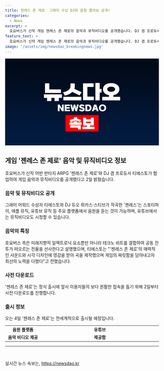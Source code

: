 ```yaml
---
title: 젠레스 존 제로  그래미 수상 DJ와 음원 콜라보 공개!
categories:
  - News
excerpt: >
  호요버스가 신작 게임 젠레스 존 제로의 음악과 뮤직비디오를 공개했습니다. DJ 겸 프로듀서 티에스토와의 협업으로 만들어진 젠레스는 그래미 어워드 수상자 티에스토와 DJ 듀오 뤼카스·스티브가 작곡했는데요. 이 곡은 스포티파이, 애플 뮤직, 유튜브 뮤직 등에서 들을 수 있으며, 유튜브에서는 뮤직비디오도 공개되었습니다. 젠레스 존 제로는 정식 출시를 앞두고 2일부터 사전 다운로드가 가능하며, 미래지향적 일렉트로닉 요소와 테크노 비트를 결합한 곡으로 게임의 전율을 느낄 수 있다고 합니다.
feature_text: >
  호요버스가 신작 게임 젠레스 존 제로의 음악과 뮤직비디오를 공개했습니다. DJ 겸 프로듀서 티에스토와의 협업으로 만들어진 젠레스는 그래미 어워드 수상자 티에스토와 DJ 듀오 뤼카스·스티브가 작곡했는데요. 이 곡은 스포티파이, 애플 뮤직, 유튜브 뮤직 등에서 들을 수 있으며, 유튜브에서는 뮤직비디오도 공개되었습니다. 젠레스 존 제로는 정식 출시를 앞두고 2일부터 사전 다운로드가 가능하며, 미래지향적 일렉트로닉 요소와 테크노 비트를 결합한 곡으로 게임의 전율을 느낄 수 있다고 합니다.
image: '/assets/img/newsdao_breakingnews.jpg'
---
```


<p><img src="/assets/img/newsdao_breakingnews.jpg" alt="bookingtag 속보" /></p>

<h2 data-ke-size="size26">게임 '젠레스 존 제로' 음악 및 뮤직비디오 정보</h2>

<p data-ke-size="size16">호요버스가 신작 어반 판타지 ARPG '젠레스 존 제로'와 DJ 겸 프로듀서 티에스토가 협업하여 게임 음악과 뮤직비디오를 공개했다고 2일 밝혔습니다.</p>

<h3>음악 및 뮤직비디오 공개</h3>

<p data-ke-size="size16">그래미 어워드 수상자 티에스토와 DJ 듀오 뤼카스·스티브가 작곡한 '젠레스'는 스포티파이, 애플 뮤직, 유튜브 뮤직 등 주요 플랫폼에서 음원을 듣는 것이 가능하며, 유튜브에서는 뮤직비디오도 시청할 수 있습니다.</p>

<h3>음악의 특징</h3>

<p data-ke-size="size16">호요버스 측은 미래지향적 일렉트로닉 요소뿐만 아니라 테크노 비트를 결합하여 공동 전투가 떠오르는 전율을 선사한다고 설명했으며, 티에스토는 "'젠레스 존 제로'의 매력적인 사운드와 시각 디자인에 영감을 받아 곡을 제작했으며 게임의 짜릿함을 담아내고자 최선의 노력을 다했다"고 전했습니다.</p>

<h3>사전 다운로드</h3>

<p data-ke-size="size16">'젠레스 존 제로'는 정식 출시에 앞서 이용자들의 보다 원활한 접속을 돕기 위해 2일부터 사전 다운로드를 진행합니다.</p>

<h3>출시 정보</h3>

<p data-ke-size="size16">오는 4일 '젠레스 존 제로'는 전세계적으로 출시될 예정입니다.</p>

<table>
    <colgroup>
        <col style="width: 120px;" />
        <col style="width: 400px;" />
    </colgroup>
    <tbody>
        <tr>
            <td style="text-align: center; height: 17px;"><b>음원 플랫폼</b></td>
            <td style="text-align: center; height: 17px;"><b>유튜브</b></td>
        </tr>
        <tr>
            <td style="text-align: center; height: 17px;"><b>음악 비디오 제공</b></td>
            <td style="text-align: center; height: 17px;"><b>제공함</b></td>
        </tr>
    </tbody>
</table>

<hr/>

<p data-ke-size="size16">&nbsp;</p>
실시간 뉴스 속보는, <a href="https://newsdao.kr" rel="dofollow">https://newsdao.kr</a>


